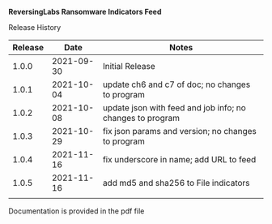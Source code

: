 **ReversingLabs Ransomware Indicators Feed**

Release History

|Release|Date      |Notes          |
|-------|----------|---------------|
|1.0.0  |2021-09-30|Initial Release|
|1.0.1  |2021-10-04|update ch6 and c7 of doc; no changes to program|
|1.0.2  |2021-10-08|update json with feed and job info; no changes to program|
|1.0.3  |2021-10-29|fix json params and version; no changes to program|
|1.0.4  |2021-11-16|fix underscore in name; add URL to feed|
|1.0.5  |2021-11-16|add md5 and sha256 to File indicators|
|       |          |               |

Documentation is provided in the pdf file
